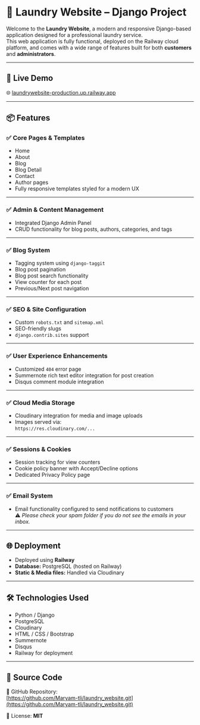 # 🧺 Laundry Website – Django Project

Welcome to the **Laundry Website**, a modern and responsive Django-based application designed for a professional laundry service.  
This web application is fully functional, deployed on the Railway cloud platform, and comes with a wide range of features built for both **customers** and **administrators**.

---

## 🔗 Live Demo
🌐 [laundrywebsite-production.up.railway.app](https://laundrywebsite-production.up.railway.app)

---

## 📦 Features

### ✅ Core Pages & Templates
- Home  
- About  
- Blog  
- Blog Detail  
- Contact  
- Author pages  
- Fully responsive templates styled for a modern UX

---

### ✅ Admin & Content Management
- Integrated Django Admin Panel  
- CRUD functionality for blog posts, authors, categories, and tags

---

### ✅ Blog System
- Tagging system using `django-taggit`  
- Blog post pagination  
- Blog post search functionality  
- View counter for each post  
- Previous/Next post navigation

---

### ✅ SEO & Site Configuration
- Custom `robots.txt` and `sitemap.xml`  
- SEO-friendly slugs  
- `django.contrib.sites` support

---

### ✅ User Experience Enhancements
- Customized `404` error page  
- Summernote rich text editor integration for post creation  
- Disqus comment module integration

---

### ✅ Cloud Media Storage
- Cloudinary integration for media and image uploads  
- Images served via:  
  `https://res.cloudinary.com/...`

---

### ✅ Sessions & Cookies
- Session tracking for view counters  
- Cookie policy banner with Accept/Decline options  
- Dedicated Privacy Policy page

---

### ✅ Email System
- Email functionality configured to send notifications to customers  
  ⚠️ _Please check your spam folder if you do not see the emails in your inbox._

---

## 🌐 Deployment
- Deployed using **Railway**  
- **Database:** PostgreSQL (hosted on Railway)  
- **Static & Media files:** Handled via Cloudinary

---

## 🛠️ Technologies Used
- Python / Django  
- PostgreSQL  
- Cloudinary  
- HTML / CSS / Bootstrap  
- Summernote  
- Disqus  
- Railway for deployment

---

## 🔗 Source Code
🧾 GitHub Repository:  
[https://github.com/Maryam-tli/laundry_website.git](https://github.com/Maryam-tli/laundry_website.git)

📄 License: **MIT**
